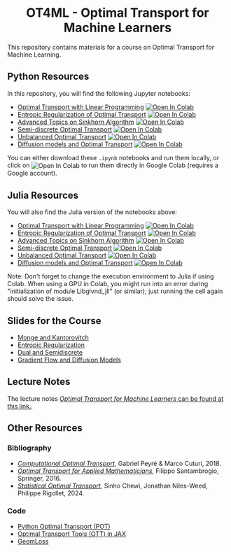 <h1 align="center">OT4ML - Optimal Transport for Machine Learners</h1>

This repository contains materials for a course on Optimal Transport for Machine Learning.

## Python Resources

In this repository, you will find the following Jupyter notebooks:

- [Optimal Transport with Linear Programming](python/1-linprog.ipynb) [![Open In Colab](https://colab.research.google.com/assets/colab-badge.svg)](https://colab.research.google.com/github/gpeyre/ot4ml/blob/main/python/1-linprog.ipynb)
- [Entropic Regularization of Optimal Transport](python/2-sinkhorn.ipynb) [![Open In Colab](https://colab.research.google.com/assets/colab-badge.svg)](https://colab.research.google.com/github/gpeyre/ot4ml/blob/main/python/2-sinkhorn.ipynb)
- [Advanced Topics on Sinkhorn Algorithm](python/3-sinkhorn-advanced.ipynb) [![Open In Colab](https://colab.research.google.com/assets/colab-badge.svg)](https://colab.research.google.com/github/gpeyre/ot4ml/blob/main/python/3-sinkhorn-advanced.ipynb)
- [Semi-discrete Optimal Transport](python/4-semidiscrete.ipynb) [![Open In Colab](https://colab.research.google.com/assets/colab-badge.svg)](https://colab.research.google.com/github/gpeyre/ot4ml/blob/main/python/4-semidiscrete.ipynb)
- [Unbalanced Optimal Transport](python/5-unbalanced.ipynb) [![Open In Colab](https://colab.research.google.com/assets/colab-badge.svg)](https://colab.research.google.com/github/gpeyre/ot4ml/blob/main/python/5-unbalanced.ipynb)
- [Diffusion models and Optimal Transport](python/6-diffusion.ipynb) [![Open In Colab](https://colab.research.google.com/assets/colab-badge.svg)](https://colab.research.google.com/github/gpeyre/ot4ml/blob/main/python/6-diffusion.ipynb)

You can either download these `.ipynb` notebooks and run them locally, or click on 
<img src="https://colab.research.google.com/assets/colab-badge.svg" alt="Open In Colab" style="display:inline; vertical-align:middle;"/> 
to run them directly in Google Colab (requires a Google account).

## Julia Resources

You will also find the Julia version of the notebooks above:

- [Optimal Transport with Linear Programming](julia/1-linprog.ipynb) [![Open In Colab](https://colab.research.google.com/assets/colab-badge.svg)](https://colab.research.google.com/github/WilliBee/ot4ml/blob/main/julia/1-linprog.ipynb)
- [Entropic Regularization of Optimal Transport](julia/2-sinkhorn.ipynb) [![Open In Colab](https://colab.research.google.com/assets/colab-badge.svg)](https://colab.research.google.com/github/WilliBee/ot4ml/blob/main/julia/2-sinkhorn.ipynb)
- [Advanced Topics on Sinkhorn Algorithm](julia/3-sinkhorn-advanced.ipynb) [![Open In Colab](https://colab.research.google.com/assets/colab-badge.svg)](https://colab.research.google.com/github/WilliBee/ot4ml/blob/main/julia/3-sinkhorn-advanced.ipynb)
- [Semi-discrete Optimal Transport](julia/4-semidiscrete.ipynb) [![Open In Colab](https://colab.research.google.com/assets/colab-badge.svg)](https://colab.research.google.com/github/WilliBee/ot4ml/blob/main/julia/4-semidiscrete.ipynb)
- [Unbalanced Optimal Transport](julia/5-unbalanced.ipynb) [![Open In Colab](https://colab.research.google.com/assets/colab-badge.svg)](https://colab.research.google.com/github/WilliBee/ot4ml/blob/main/julia/5-unbalanced.ipynb)
- [Diffusion models and Optimal Transport](julia/6-diffusion.ipynb) [![Open In Colab](https://colab.research.google.com/assets/colab-badge.svg)](https://colab.research.google.com/github/WilliBee/ot4ml/blob/main/julia/6-diffusion.ipynb)

Note: Don't forget to change the execution environment to Julia if using Colab. When using a GPU in Colab, you might run into an error during "initialization of module Libglvnd_jll" (or similar); just running the cell again should solve the issue.

## Slides for the Course

- [Monge and Kantorovitch](https://speakerdeck.com/gpeyre/computational-ot-number-1-monge-and-kantorovitch)
- [Entropic Regularization](https://speakerdeck.com/gpeyre/computational-ot-number-2-entropic-regularization)
- [Dual and Semidiscrete](https://speakerdeck.com/gpeyre/computational-ot-number-1-dual-and-semidiscrete)
- [Gradient Flow and Diffusion Models](https://speakerdeck.com/gpeyre/computational-ot-number-4-gradient-flow-and-diffusion-models)

## Lecture Notes

The lecture notes [*Optimal Transport for Machine Learners* can be found at this link.](https://arxiv.org/abs/2505.06589).

## Other Resources

### Bibliography

- [*Computational Optimal Transport*](https://optimaltransport.github.io/), Gabriel Peyré & Marco Cuturi, 2018.
- [*Optimal Transport for Applied Mathematicians*](https://www.math.u-psud.fr/~filippo/OTAM-cvgmt.pdf), Filippo Santambrogio, Springer, 2016.
- [*Statistical Optimal Transport*](https://arxiv.org/abs/2407.18163), Sinho Chewi, Jonathan Niles-Weed, Philippe Rigollet, 2024.

### Code

- [Python Optimal Transport (POT)](https://pythonot.github.io/)
- [Optimal Transport Tools (OTT) in JAX](https://ott-jax.readthedocs.io/en/latest/)
- [GeomLoss](https://www.kernel-operations.io/geomloss/)
